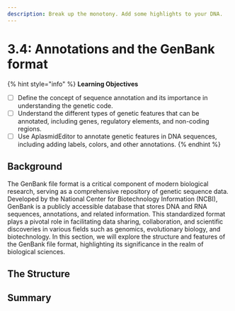 ```yaml
---
description: Break up the monotony. Add some highlights to your DNA.
---
```


# 3.4: Annotations and the GenBank format

{% hint style="info" %}
**Learning Objectives**

* [ ] Define the concept of sequence annotation and its importance in understanding the genetic code.
* [ ] Understand the different types of genetic features that can be annotated, including genes, regulatory elements, and non-coding regions.
* [ ] Use AplasmidEditor to annotate genetic features in DNA sequences, including adding labels, colors, and other annotations.
{% endhint %}

## Background

The GenBank file format is a critical component of modern biological research, serving as a comprehensive repository of genetic sequence data. Developed by the National Center for Biotechnology Information (NCBI), GenBank is a publicly accessible database that stores DNA and RNA sequences, annotations, and related information. This standardized format plays a pivotal role in facilitating data sharing, collaboration, and scientific discoveries in various fields such as genomics, evolutionary biology, and biotechnology. In this section, we will explore the structure and features of the GenBank file format, highlighting its significance in the realm of biological sciences.

## The Structure



## Summary

